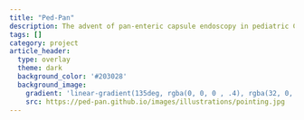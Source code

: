 ```yaml
---
title: "Ped-Pan"
description: The advent of pan-enteric capsule endoscopy in pediatric Crohn’s disease
tags: []
category: project
article_header:
  type: overlay
  theme: dark
  background_color: '#203028'
  background_image:
    gradient: 'linear-gradient(135deg, rgba(0, 0, 0 , .4), rgba(32, 0, 32, .4))'
    src: https://ped-pan.github.io/images/illustrations/pointing.jpg
---
```


